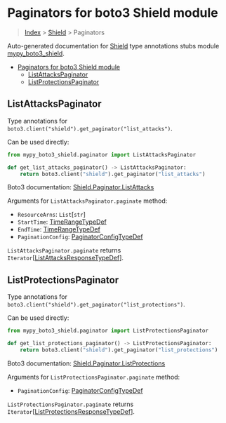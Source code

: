 # Paginators for boto3 Shield module

> [Index](../README.md) > [Shield](./README.md) > Paginators

Auto-generated documentation for
[Shield](https://boto3.amazonaws.com/v1/documentation/api/latest/reference/services/shield.html#Shield)
type annotations stubs module
[mypy_boto3_shield](https://pypi.org/project/mypy-boto3-shield/).

- [Paginators for boto3 Shield module](#paginators-for-boto3-shield-module)
  - [ListAttacksPaginator](#listattackspaginator)
  - [ListProtectionsPaginator](#listprotectionspaginator)

## ListAttacksPaginator

Type annotations for `boto3.client("shield").get_paginator("list_attacks")`.

Can be used directly:

```python
from mypy_boto3_shield.paginator import ListAttacksPaginator

def get_list_attacks_paginator() -> ListAttacksPaginator:
    return boto3.client("shield").get_paginator("list_attacks")
```

Boto3 documentation:
[Shield.Paginator.ListAttacks](https://boto3.amazonaws.com/v1/documentation/api/latest/reference/services/shield.html#Shield.Paginator.ListAttacks)

Arguments for `ListAttacksPaginator.paginate` method:

- `ResourceArns`: `List`\[`str`\]
- `StartTime`:
  [TimeRangeTypeDef](https://vemel.github.io/boto3_stubs_docs/mypy_boto3_shield/type_defs.html#timerangetypedef)
- `EndTime`:
  [TimeRangeTypeDef](https://vemel.github.io/boto3_stubs_docs/mypy_boto3_shield/type_defs.html#timerangetypedef)
- `PaginationConfig`:
  [PaginatorConfigTypeDef](https://vemel.github.io/boto3_stubs_docs/mypy_boto3_shield/type_defs.html#paginatorconfigtypedef)

`ListAttacksPaginator.paginate` returns
`Iterator`\[[ListAttacksResponseTypeDef](https://vemel.github.io/boto3_stubs_docs/mypy_boto3_shield/type_defs.html#listattacksresponsetypedef)\].

## ListProtectionsPaginator

Type annotations for
`boto3.client("shield").get_paginator("list_protections")`.

Can be used directly:

```python
from mypy_boto3_shield.paginator import ListProtectionsPaginator

def get_list_protections_paginator() -> ListProtectionsPaginator:
    return boto3.client("shield").get_paginator("list_protections")
```

Boto3 documentation:
[Shield.Paginator.ListProtections](https://boto3.amazonaws.com/v1/documentation/api/latest/reference/services/shield.html#Shield.Paginator.ListProtections)

Arguments for `ListProtectionsPaginator.paginate` method:

- `PaginationConfig`:
  [PaginatorConfigTypeDef](https://vemel.github.io/boto3_stubs_docs/mypy_boto3_shield/type_defs.html#paginatorconfigtypedef)

`ListProtectionsPaginator.paginate` returns
`Iterator`\[[ListProtectionsResponseTypeDef](https://vemel.github.io/boto3_stubs_docs/mypy_boto3_shield/type_defs.html#listprotectionsresponsetypedef)\].
